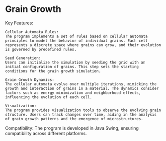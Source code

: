 # Grain Growth 
Key Features:

    Cellular Automata Rules:
    The program implements a set of rules based on cellular automata principles to model the behavior of individual grains. Each cell represents a discrete space where grains can grow, and their evolution is governed by predefined rules.

    Seed Generation:
    Users can initialize the simulation by seeding the grid with an initial configuration of grains. This step sets the starting conditions for the grain growth simulation.

    Grain Growth Dynamics:
    The cellular automata evolve over multiple iterations, mimicking the growth and interaction of grains in a material. The dynamics consider factors such as energy minimization and neighborhood effects, influencing the evolution of each cell.

    Visualization:
    The program provides visualization tools to observe the evolving grain structure. Users can track changes over time, aiding in the analysis of grain growth patterns and the emergence of microstructures.

Compatibility:
The program is developed in Java Swing, ensuring compatibility across different platforms.
